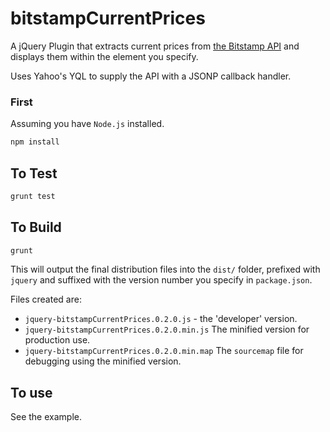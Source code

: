 bitstampCurrentPrices
=====================

A jQuery Plugin that extracts current prices from
[the Bitstamp API](https://www.bitstamp.net/api/ticker/) and displays them within the element you specify.

Uses Yahoo's YQL to supply the API with a JSONP callback handler.

### First

Assuming you have `Node.js` installed.

```bash
npm install
```

## To Test

```bash
grunt test
```

## To Build

```bash
grunt
```

This will output the final distribution files into the `dist/` folder, prefixed with `jquery` and suffixed with the version number you specify in `package.json`.

Files created are:

* `jquery-bitstampCurrentPrices.0.2.0.js` - the 'developer' version.
* `jquery-bitstampCurrentPrices.0.2.0.min.js` The minified version for production use.
* `jquery-bitstampCurrentPrices.0.2.0.min.map` The `sourcemap` file for debugging using the minified version.

## To use

See the example.

